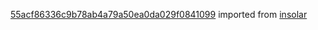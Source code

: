 [55acf86336c9b78ab4a79a50ea0da029f0841099](https://github.com/insolar/insolar/commit/55acf86336c9b78ab4a79a50ea0da029f0841099) imported from [insolar](https://github.com/insolar/insolar)
